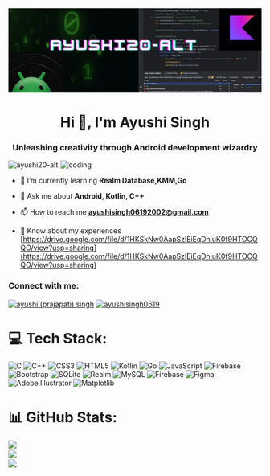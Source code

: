 <img align="centre" alt="coding" width="1000" src="https://github.com/Ayushi20-alt/Ayushi20-alt/blob/main/Ayushi20-alt.png">
<h1 align="center">Hi 👋, I'm Ayushi Singh</h1>
<h3 align="center">Unleashing creativity through Android development wizardry</h3>

<img align="right" alt="coding" width="400" src="https://media.giphy.com/media/v1.Y2lkPTc5MGI3NjExcG5qcXFyZ3hlcHhmd3E1NTQxYzZ4cG5uZ3dnMW1vZXRyNzBsYzNqcyZlcD12MV9pbnRlcm5hbF9naWZfYnlfaWQmY3Q9Zw/wwg1suUiTbCY8H8vIA/giphy-downsized-large.gif">

<p align="left"> <img src="https://komarev.com/ghpvc/?username=ayushi20-alt&label=Profile%20views&color=0e75b6&style=flat" alt="ayushi20-alt" /> </p>

- 🌱 I’m currently learning **Realm Database,KMM,Go**

- 💬 Ask me about **Android, Kotlin, C++**

- 📫 How to reach me **ayushisingh06192002@gmail.com**

- 📄 Know about my experiences [https://drive.google.com/file/d/1HKSkNw0AapSzlEiEqDhiuK0f9HTOCQQO/view?usp=sharing](https://drive.google.com/file/d/1HKSkNw0AapSzlEiEqDhiuK0f9HTOCQQO/view?usp=sharing)

<h3 align="left">Connect with me:</h3>
<p align="left">
<a href="https://linkedin.com/in/ayushi (prajapati) singh" target="blank"><img align="center" src="https://raw.githubusercontent.com/rahuldkjain/github-profile-readme-generator/master/src/images/icons/Social/linked-in-alt.svg" alt="ayushi (prajapati) singh" height="30" width="40" /></a>
<a href="https://www.leetcode.com/ayushisingh0619" target="blank"><img align="center" src="https://raw.githubusercontent.com/rahuldkjain/github-profile-readme-generator/master/src/images/icons/Social/leet-code.svg" alt="ayushisingh0619" height="30" width="40" /></a>
</p>

# 💻 Tech Stack:
![C](https://img.shields.io/badge/c-%2300599C.svg?style=for-the-badge&logo=c&logoColor=white) ![C++](https://img.shields.io/badge/c++-%2300599C.svg?style=for-the-badge&logo=c%2B%2B&logoColor=white) ![CSS3](https://img.shields.io/badge/css3-%231572B6.svg?style=for-the-badge&logo=css3&logoColor=white) ![HTML5](https://img.shields.io/badge/html5-%23E34F26.svg?style=for-the-badge&logo=html5&logoColor=white) ![Kotlin](https://img.shields.io/badge/kotlin-%237F52FF.svg?style=for-the-badge&logo=kotlin&logoColor=white) ![Go](https://img.shields.io/badge/go-%2300ADD8.svg?style=for-the-badge&logo=go&logoColor=white) ![JavaScript](https://img.shields.io/badge/javascript-%23323330.svg?style=for-the-badge&logo=javascript&logoColor=%23F7DF1E) ![Firebase](https://img.shields.io/badge/firebase-%23039BE5.svg?style=for-the-badge&logo=firebase) ![Bootstrap](https://img.shields.io/badge/bootstrap-%238511FA.svg?style=for-the-badge&logo=bootstrap&logoColor=white) ![SQLite](https://img.shields.io/badge/sqlite-%2307405e.svg?style=for-the-badge&logo=sqlite&logoColor=white) ![Realm](https://img.shields.io/badge/Realm-39477F?style=for-the-badge&logo=realm&logoColor=white) ![MySQL](https://img.shields.io/badge/mysql-%2300000f.svg?style=for-the-badge&logo=mysql&logoColor=white) ![Firebase](https://img.shields.io/badge/Firebase-039BE5?style=for-the-badge&logo=Firebase&logoColor=white) ![Figma](https://img.shields.io/badge/figma-%23F24E1E.svg?style=for-the-badge&logo=figma&logoColor=white) ![Adobe Illustrator](https://img.shields.io/badge/adobe%20illustrator-%23FF9A00.svg?style=for-the-badge&logo=adobe%20illustrator&logoColor=white) ![Matplotlib](https://img.shields.io/badge/Matplotlib-%23ffffff.svg?style=for-the-badge&logo=Matplotlib&logoColor=black)
# 📊 GitHub Stats:
![](https://github-readme-stats.vercel.app/api?username=Ayushi20-alt&theme=radical&hide_border=false&include_all_commits=false&count_private=false)<br/>
![](https://github-readme-streak-stats.herokuapp.com/?user=Ayushi20-alt&theme=radical&hide_border=false)<br/>
![](https://github-readme-stats.vercel.app/api/top-langs/?username=Ayushi20-alt&theme=radical&hide_border=false&include_all_commits=false&count_private=false&layout=compact)

